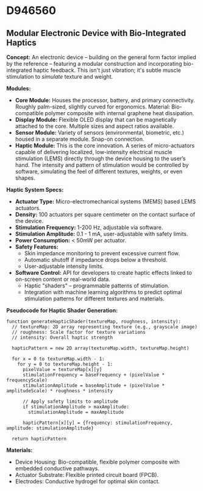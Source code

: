 # D946560

## Modular Electronic Device with Bio-Integrated Haptics

**Concept:** An electronic device – building on the general form factor implied by the reference – featuring a modular construction and incorporating bio-integrated haptic feedback. This isn't just vibration; it's subtle muscle stimulation to *simulate* texture and weight.

**Modules:**

*   **Core Module:** Houses the processor, battery, and primary connectivity. Roughly palm-sized, slightly curved for ergonomics. Material: Bio-compatible polymer composite with internal graphene heat dissipation.
*   **Display Module:** Flexible OLED display that can be magnetically attached to the core. Multiple sizes and aspect ratios available.
*   **Sensor Module:** Variety of sensors (environmental, biometric, etc.) housed in a separate module. Snap-on connection.
*   **Haptic Module:** This is the core innovation. A series of micro-actuators capable of delivering localized, low-intensity electrical muscle stimulation (LEMS) directly through the device housing to the user’s hand. The intensity and pattern of stimulation would be controlled by software, simulating the feel of different textures, weights, or even shapes.

**Haptic System Specs:**

*   **Actuator Type:** Micro-electromechanical systems (MEMS) based LEMS actuators.
*   **Density:** 100 actuators per square centimeter on the contact surface of the device.
*   **Stimulation Frequency:** 1-200 Hz, adjustable via software.
*   **Stimulation Amplitude:** 0.1 - 1 mA, user-adjustable with safety limits.
*   **Power Consumption:** < 50mW per actuator.
*   **Safety Features:**
    *   Skin impedance monitoring to prevent excessive current flow.
    *   Automatic shutoff if impedance drops below a threshold.
    *   User-adjustable intensity limits.
*   **Software Control:** API for developers to create haptic effects linked to on-screen content or real-world data. 
    *   Haptic "shaders" – programmable patterns of stimulation.
    *   Integration with machine learning algorithms to predict optimal stimulation patterns for different textures and materials.

**Pseudocode for Haptic Shader Generation:**

```
function generateHapticShader(textureMap, roughness, intensity):
  // textureMap: 2D array representing texture (e.g., grayscale image)
  // roughness: Scale factor for texture variations
  // intensity: Overall haptic strength

  hapticPattern = new 2D array(textureMap.width, textureMap.height)

  for x = 0 to textureMap.width - 1:
    for y = 0 to textureMap.height - 1:
      pixelValue = textureMap[x][y]
      stimulationFrequency = baseFrequency + (pixelValue * frequencyScale)
      stimulationAmplitude = baseAmplitude + (pixelValue * amplitudeScale) * roughness * intensity

      // Apply safety limits to amplitude
      if stimulationAmplitude > maxAmplitude:
        stimulationAmplitude = maxAmplitude
      
      hapticPattern[x][y] = {frequency: stimulationFrequency, amplitude: stimulationAmplitude}

  return hapticPattern
```

**Materials:**

*   Device Housing: Bio-compatible, flexible polymer composite with embedded conductive pathways.
*   Actuator Substrate: Flexible printed circuit board (FPCB).
*   Electrodes: Conductive hydrogel for optimal skin contact.